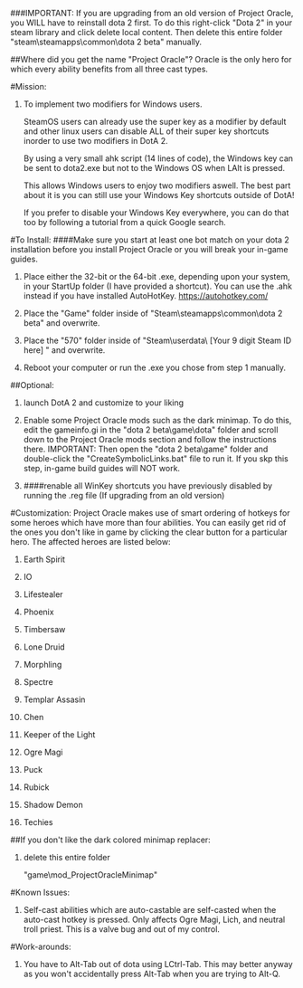 ###IMPORTANT: If you are upgrading from an old version of Project Oracle, you WILL have to reinstall dota 2 first. To do this right-click "Dota 2" in your steam library and click delete local content. Then delete this entire folder "steam\steamapps\common\dota 2 beta" manually.

##Where did you get the name "Project Oracle"?
Oracle is the only hero for which every ability benefits from all three cast types.



#Mission:

1. To implement two modifiers for Windows users.

   SteamOS users can already use the super key as a modifier by default and other linux users can disable ALL of their super key shortcuts inorder to use two modifiers in DotA 2.

   By using a very small ahk script (14 lines of code), the Windows key can be sent to dota2.exe but not to the Windows OS when LAlt is pressed.

   This allows Windows users to enjoy two modifiers aswell. The best part about it is you can still use your Windows Key shortcuts outside of DotA!

   If you prefer to disable your Windows Key everywhere, you can do that too by following a tutorial from a quick Google search.



#To Install:
####Make sure you start at least one bot match on your dota 2 installation before you install Project Oracle or you will break your in-game guides.

1. Place either the 32-bit or the 64-bit .exe, depending upon your system, in your StartUp folder (I have provided a shortcut).
   You can use the .ahk instead if you have installed AutoHotKey. https://autohotkey.com/

2. Place the "Game" folder inside of "Steam\steamapps\common\dota 2 beta" and overwrite.

4. Place the "570" folder inside of "Steam\userdata\ [Your 9 digit Steam ID here] " and overwrite.

5. Reboot your computer or run the .exe you chose from step 1 manually.

##Optional:

1. launch DotA 2 and customize to your liking

2. Enable some Project Oracle mods such as the dark minimap. To do this, edit the gameinfo.gi in the "dota 2 beta\game\dota" folder and scroll down to the Project Oracle mods section and follow the instructions there. IMPORTANT: Then open the "dota 2 beta\game" folder and double-click the "CreateSymbolicLinks.bat" file to run it. If you skp this step, in-game build guides will NOT work.

3. ####renable all WinKey shortcuts you have previously disabled by running the .reg file (If upgrading from an old version)


#Customization:
Project Oracle makes use of smart ordering of hotkeys for some heroes which have more than four abilities.
You can easily get rid of the ones you don't like in game by clicking the clear button for a particular hero.
The affected heroes are listed below:

1. Earth Spirit

2. IO

3. Lifestealer

4. Phoenix

5. Timbersaw

6. Lone Druid

7. Morphling

8. Spectre

9. Templar Assasin

10. Chen

11. Keeper of the Light

12. Ogre Magi

13. Puck

14. Rubick

15. Shadow Demon

16. Techies

##If you don't like the dark colored minimap replacer:

1. delete this entire folder

   "game\mod_ProjectOracleMinimap"



#Known Issues:

1. Self-cast abilities which are auto-castable are self-casted when the auto-cast hotkey is pressed.
Only affects Ogre Magi, Lich, and neutral troll priest. This is a valve bug and out of my control.



#Work-arounds:

1. You have to Alt-Tab out of dota using LCtrl-Tab. This may better anyway as you won't accidentally press Alt-Tab when you are trying to Alt-Q.
